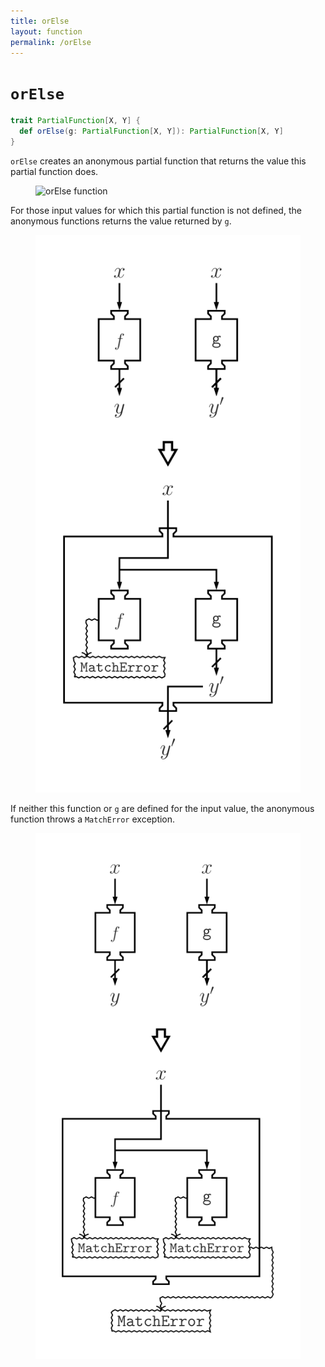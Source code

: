 ```yaml
---
title: orElse
layout: function
permalink: /orElse
---
```


# `orElse`

~~~ scala
trait PartialFunction[X, Y] {
  def orElse(g: PartialFunction[X, Y]): PartialFunction[X, Y]
}
~~~

`orElse` creates an anonymous partial function that returns the value this partial function does.

<figure class="diagram">
  <img src="images/orElse.1.svg" alt="orElse function">
  <!-- <figcaption class="diagram-desc"></figcaption> -->
</figure>

For those input values for which this partial function is not defined, the anonymous functions returns the value returned by `g`.

<figure class="diagram">
  <img src="images/orElse.2.svg" alt="orElse function">
  <!-- <figcaption class="diagram-desc"></figcaption> -->
</figure>

If neither this function or `g` are defined for the input value, the anonymous function throws a `MatchError` exception.

<figure class="diagram">
  <img src="images/orElse.3.svg" alt="orElse function">
  <!-- <figcaption class="diagram-desc"></figcaption> -->
</figure>
